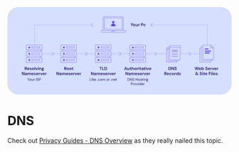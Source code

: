 ![Cover](../assets/dns.png)

# DNS

Check out [Privacy Guides - DNS Overview](https://www.privacyguides.org/en/os/) as they really nailed this topic.